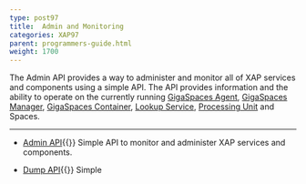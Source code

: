 ```yaml
---
type: post97
title:  Admin and Monitoring
categories: XAP97
parent: programmers-guide.html
weight: 1700
---
```




The Admin API provides a way to administer and monitor all of XAP services and components using a simple API. The API provides information and the ability to operate on the currently running [GigaSpaces Agent](/product_overview/service-grid.html#gsa), [GigaSpaces Manager](/product_overview/service-grid.html#gsm), [GigaSpaces Container](/product_overview/service-grid.html#gsc), [Lookup Service](/product_overview/service-grid.html#lus), [Processing Unit](./packaging-and-deployment.html) and Spaces.


<hr/>

- [Admin API](./administration-and-monitoring-api.html){{<wbr>}}
Simple API to monitor and administer XAP services and components.

- [Dump API](./dump.html){{<wbr>}}
Simple 
